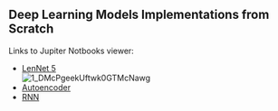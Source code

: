 ## Deep Learning Models Implementations from Scratch

Links to Jupiter Notbooks viewer:

- [LenNet 5](https://nbviewer.jupyter.org/github/dvircohen0/Machine-Learning-Algorithms-From-Scratch/blob/main/deep%20learning/LENET5.ipynb) \
![1_DMcPgeekUftwk0GTMcNawg](https://user-images.githubusercontent.com/61738534/118113772-605a0500-b3ef-11eb-99fd-509da018b7f9.png)
- [Autoencoder](https://nbviewer.jupyter.org/github/dvircohen0/Machine-Learning-Algorithms-From-Scratch/blob/main/deep%20learning/autoencoder.ipynb)  
- [RNN](https://github.com/dvircohen0/Machine-Learning-Algorithms-From-Scratch/blob/main/clustering/kmeans.ipynb) 
 


